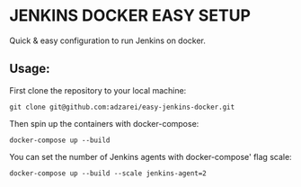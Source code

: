 # JENKINS DOCKER EASY SETUP
Quick & easy configuration to run Jenkins on docker.


## Usage:

First clone the repository to your local machine:

`git clone git@github.com:adzarei/easy-jenkins-docker.git`

Then spin up the containers with docker-compose:

`docker-compose up --build`

You can set the number of Jenkins agents with docker-compose' flag scale:

`docker-compose up --build --scale jenkins-agent=2`
